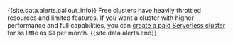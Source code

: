 {{site.data.alerts.callout_info}}
Free clusters have heavily throttled resources and limited features. If you want a cluster with higher performance and full capabilities, you can [create a paid Serverless cluster](create-a-serverless-cluster.html) for as little as $1 per month.
{{site.data.alerts.end}}
